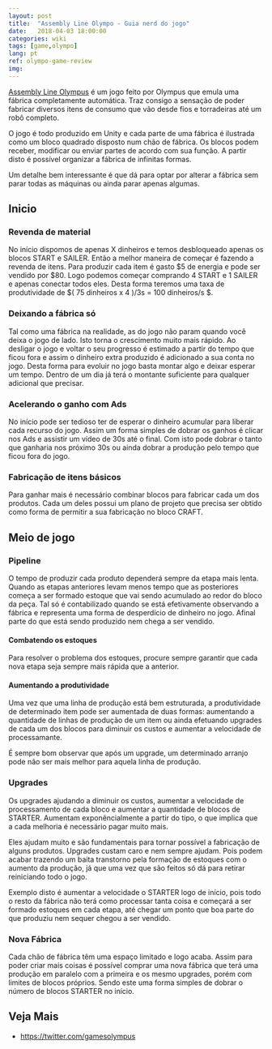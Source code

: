```yaml
---
layout: post
title:  "Assembly Line Olympo - Guia nerd do jogo"
date:   2018-04-03 18:00:00
categories: wiki
tags: [game,olympo]
lang: pt
ref: olympo-game-review
img:
---
```


[Assembly Line Olympus](https://play.google.com/store/apps/details?id=com.olympus.assemblyline&hl=en) é um jogo feito por Olympus que emula uma fábrica completamente automática. Traz consigo a sensação de poder fabricar diversos itens de consumo que vão desde fios e torradeiras até um robô completo.

O jogo é todo produzido em Unity e cada parte de uma fábrica é ilustrada como um bloco quadrado disposto num chão de fábrica. Os blocos podem receber, modificar ou enviar partes de acordo com sua função. A partir disto é possível organizar a fábrica de infinitas formas.

Um detalhe bem interessante é que dá para optar por alterar a fábrica sem parar todas as máquinas ou ainda parar apenas algumas.

## Inicio

### Revenda de material

No início dispomos de apenas X dinheiros e temos desbloqueado apenas os blocos START e SAILER. Então a melhor maneira de começar é fazendo a revenda de itens. Para produzir cada item é gasto $5 de energia e pode ser vendido por $80. Logo podemos começar comprando 4 START e 1 SAILER e apenas conectar todos eles. Desta forma teremos uma taxa de produtividade de  $( 75 dinheiros x 4 )/3s = 100 dinheiros/s $.

### Deixando a fábrica só

Tal como uma fábrica na realidade, as do jogo não param quando você deixa o jogo de lado. Isto torna o crescimento muito mais rápido. Ao desligar o jogo e voltar o seu progresso é estimado a partir do tempo que ficou fora e assim o dinheiro extra produzido é adicionado a sua conta no jogo. Desta forma para evoluir no jogo basta montar algo e deixar esperar um tempo. Dentro de um dia já terá o montante suficiente para qualquer adicional que precisar.

### Acelerando o ganho com Ads

No início pode ser tedioso ter de esperar o dinheiro acumular para liberar cada recurso do jogo. Assim um forma simples de dobrar os ganhos é clicar nos Ads e assistir um vídeo de 30s até o final. Com isto pode dobrar o tanto que ganharia nos próximo 30s ou ainda dobrar a produção pelo tempo que ficou fora do jogo.

### Fabricação de itens básicos

Para ganhar mais é necessário combinar blocos para fabricar cada um dos produtos. Cada um deles possui um plano de projeto que precisa ser obtido como forma de permitir a sua fabricação no bloco CRAFT.

## Meio de jogo

### Pipeline

O tempo de produzir cada produto dependerá sempre da etapa mais lenta. Quando as etapas anteriores levam menos tempo que as posteriores começa a ser formado estoque que vai sendo acumulado ao redor do bloco da peça. Tal só é contabilizado quando se está efetivamente observando a fábrica e representa uma forma de desperdício de dinheiro no jogo. Afinal parte do que está sendo produzido nem chega a ser vendido.

#### Combatendo os estoques

Para resolver o problema dos estoques, procure sempre garantir que cada nova etapa seja sempre mais rápida que a anterior.

#### Aumentando a produtividade

Uma vez que uma linha de produção está bem estruturada, a produtividade de determinado item pode ser aumentada de duas formas: aumentando a quantidade de linhas de produção de um item ou ainda efetuando upgrades de cada um dos blocos para diminuir os custos e aumentar a velocidade de processamante.

É sempre bom observar que após um upgrade, um determinado arranjo pode não ser mais melhor para aquela linha de produção.

### Upgrades

Os upgrades ajudando a diminuir os custos, aumentar a velocidade de processamento de cada bloco e aumentar a quantidade de blocos de STARTER. Aumentam exponêncialmente a partir do tipo, o que implica que a cada melhoria é necessário pagar muito mais.

Eles ajudam muito e são fundamentais para tornar possível a fabricação de alguns produtos. Upgrades custam caro e nem sempre ajudam. Pois podem acabar trazendo um baita transtorno pela formação de estoques com o aumento da produção, já que uma vez que são feitos só dá para retirar reiniciando todo o jogo.

Exemplo disto é aumentar a velocidade o STARTER logo de início, pois todo o resto da fábrica não terá como processar tanta coisa e começará a ser formado estoques em cada etapa, até chegar um ponto que boa parte do que produziu nem sequer chegou a ser vendido.

### Nova Fábrica

Cada chão de fábrica têm uma espaço limitado e logo acaba. Assim para poder criar mais coisas é possível comprar uma nova fábrica que terá uma produção em paralelo com a primeira e os mesmo upgrades, porém com limites de blocos próprios. Sendo este uma forma simples de dobrar o número de blocos STARTER no início.

## Veja Mais
 * https://twitter.com/gamesolympus
